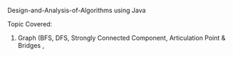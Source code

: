 Design-and-Analysis-of-Algorithms using Java

Topic Covered:
1. Graph (BFS, DFS, Strongly Connected Component, Articulation Point & Bridges ,
